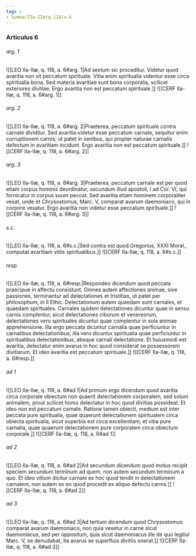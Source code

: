 ```yaml
---
tags : 
- Summa/IIa-IIæ/q.118/a.6
---
```


### Articulus 6

###### arg. 1
![[LEO IIa-IIæ, q. 118, a. 6#arg. 1|Ad sextum sic proceditur. Videtur quod avaritia non sit peccatum spirituale. Vitia enim spiritualia videntur esse circa spiritualia bona. Sed materia avaritiae sunt bona corporalia, scilicet exteriores divitiae. Ergo avaritia non est peccatum spirituale.]]
![[CERF IIa-IIæ, q. 118, a. 6#arg. 1]]

###### arg. 2
![[LEO IIa-IIæ, q. 118, a. 6#arg. 2|Praeterea, peccatum spirituale contra carnale dividitur. Sed avaritia videtur esse peccatum carnale, sequitur enim corruptionem carnis; ut patet in senibus, qui propter naturae carnalis defectum in avaritiam incidunt. Ergo avaritia non est peccatum spirituale.]]
![[CERF IIa-IIæ, q. 118, a. 6#arg. 2]]

###### arg. 3
![[LEO IIa-IIæ, q. 118, a. 6#arg. 3|Praeterea, peccatum carnale est per quod etiam corpus hominis deordinatur, secundum illud apostoli, I ad Cor. VI, qui fornicatur in corpus suum peccat. Sed avaritia etiam hominem corporaliter vexat, unde et Chrysostomus, Marc. V, comparat avarum daemoniaco, qui in corpore vexatur. Ergo avaritia non videtur esse peccatum spirituale.]]
![[CERF IIa-IIæ, q. 118, a. 6#arg. 3]]

###### s.c.
![[LEO IIa-IIæ, q. 118, a. 6#s.c.|Sed contra est quod Gregorius, XXXI Moral., computat avaritiam vitiis spiritualibus.]]
![[CERF IIa-IIæ, q. 118, a. 6#s.c.]]

###### resp.
![[LEO IIa-IIæ, q. 118, a. 6#resp.|Respondeo dicendum quod peccata praecipue in affectu consistunt. Omnes autem affectiones animae, sive passiones, terminantur ad delectationes et tristitias, ut patet per philosophum, in II Ethic. Delectationum autem quaedam sunt carnales, et quaedam spirituales. Carnales quidem delectationes dicuntur quae in sensu carnis complentur, sicut delectationes ciborum et venereorum, delectationes vero spirituales dicuntur quae complentur in sola animae apprehensione. Illa ergo peccata dicuntur carnalia quae perficiuntur in carnalibus delectationibus, illa vero dicuntur spiritualia quae perficiuntur in spiritualibus delectationibus, absque carnali delectatione. Et huiusmodi est avaritia, delectatur enim avarus in hoc quod considerat se possessorem divitiarum. Et ideo avaritia est peccatum spirituale.]]
![[CERF IIa-IIæ, q. 118, a. 6#resp.]]

###### ad 1
![[LEO IIa-IIæ, q. 118, a. 6#ad 1|Ad primum ergo dicendum quod avaritia circa corporale obiectum non quaerit delectationem corporalem, sed solum animalem, prout scilicet homo delectatur in hoc quod divitias possideat. Et ideo non est peccatum carnale. Ratione tamen obiecti, medium est inter peccata pure spiritualia, quae quaerunt delectationem spiritualem circa obiecta spiritualia, sicut superbia est circa excellentiam; et vitia pure carnalia, quae quaerunt delectationem pure corporalem circa obiectum corporale.]]
![[CERF IIa-IIæ, q. 118, a. 6#ad 1]]

###### ad 2
![[LEO IIa-IIæ, q. 118, a. 6#ad 2|Ad secundum dicendum quod motus recipit speciem secundum terminum ad quem, non autem secundum terminum a quo. Et ideo vitium dicitur carnale ex hoc quod tendit in delectationem carnalem, non autem ex eo quod procedit ex aliquo defectu carnis.]]
![[CERF IIa-IIæ, q. 118, a. 6#ad 2]]

###### ad 3
![[LEO IIa-IIæ, q. 118, a. 6#ad 3|Ad tertium dicendum quod Chrysostomus comparat avarum daemoniaco, non quia vexetur in carne sicut daemoniacus, sed per oppositum, quia sicut daemoniacus ille de quo legitur Marc. V, se denudabat, ita avarus se superfluis divitiis onerat.]]
![[CERF IIa-IIæ, q. 118, a. 6#ad 3]]

